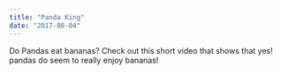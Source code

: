 ```yaml
---
title: "Panda King"
date: "2017-08-04"
---
```


Do Pandas eat bananas? Check out this short video that shows that yes! pandas do
seem to really enjoy bananas!
